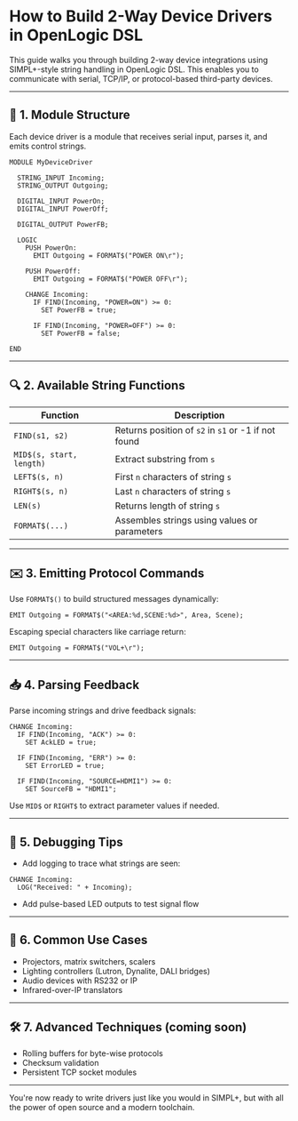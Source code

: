 # How to Build 2-Way Device Drivers in OpenLogic DSL

This guide walks you through building 2-way device integrations using SIMPL+-style string handling in OpenLogic DSL. This enables you to communicate with serial, TCP/IP, or protocol-based third-party devices.

---

## 🧰 1. Module Structure

Each device driver is a module that receives serial input, parses it, and emits control strings.

```dsl
MODULE MyDeviceDriver

  STRING_INPUT Incoming;
  STRING_OUTPUT Outgoing;

  DIGITAL_INPUT PowerOn;
  DIGITAL_INPUT PowerOff;

  DIGITAL_OUTPUT PowerFB;

  LOGIC
    PUSH PowerOn:
      EMIT Outgoing = FORMAT$("POWER ON\r");

    PUSH PowerOff:
      EMIT Outgoing = FORMAT$("POWER OFF\r");

    CHANGE Incoming:
      IF FIND(Incoming, "POWER=ON") >= 0:
        SET PowerFB = true;

      IF FIND(Incoming, "POWER=OFF") >= 0:
        SET PowerFB = false;

END
```

---

## 🔍 2. Available String Functions

| Function        | Description                                      |
|-----------------|--------------------------------------------------|
| `FIND(s1, s2)`  | Returns position of `s2` in `s1` or -1 if not found |
| `MID$(s, start, length)` | Extract substring from `s`               |
| `LEFT$(s, n)`   | First `n` characters of string `s`               |
| `RIGHT$(s, n)`  | Last `n` characters of string `s`                |
| `LEN(s)`        | Returns length of string `s`                     |
| `FORMAT$(...)`  | Assembles strings using values or parameters     |

---

## ✉️ 3. Emitting Protocol Commands

Use `FORMAT$()` to build structured messages dynamically:

```dsl
EMIT Outgoing = FORMAT$("<AREA:%d,SCENE:%d>", Area, Scene);
```

Escaping special characters like carriage return:

```dsl
EMIT Outgoing = FORMAT$("VOL+\r");
```

---

## 📥 4. Parsing Feedback

Parse incoming strings and drive feedback signals:

```dsl
CHANGE Incoming:
  IF FIND(Incoming, "ACK") >= 0:
    SET AckLED = true;

  IF FIND(Incoming, "ERR") >= 0:
    SET ErrorLED = true;

  IF FIND(Incoming, "SOURCE=HDMI1") >= 0:
    SET SourceFB = "HDMI1";
```

Use `MID$` or `RIGHT$` to extract parameter values if needed.

---

## 🧪 5. Debugging Tips

- Add logging to trace what strings are seen:
```dsl
CHANGE Incoming:
  LOG("Received: " + Incoming);
```

- Add pulse-based LED outputs to test signal flow

---

## 🧱 6. Common Use Cases

- Projectors, matrix switchers, scalers
- Lighting controllers (Lutron, Dynalite, DALI bridges)
- Audio devices with RS232 or IP
- Infrared-over-IP translators

---

## 🛠 7. Advanced Techniques (coming soon)

- Rolling buffers for byte-wise protocols
- Checksum validation
- Persistent TCP socket modules

---

You're now ready to write drivers just like you would in SIMPL+, but with all the power of open source and a modern toolchain.
